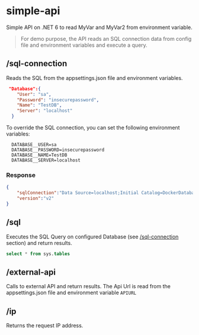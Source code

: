 # simple-api
Simple API on .NET 6 to read MyVar and MyVar2 from environment variable.



>For demo purpose, the API reads an SQL connection data from config file and environment variables and execute a query.
## /sql-connection
Reads the SQL from the appsettings.json file and environment variables.
```json
 "Database":{
    "User": "sa",
    "Password": "insecurepassword",
    "Name": "TestDB",
    "Server": "localhost"
  }
```
To override the SQL connection, you can set the following environment variables:
```
  DATABASE__USER=sa
  DATABASE__PASSWORD=insecurepassword
  DATABASE__NAME=TestDB
  DATABASE__SERVER=localhost
```
### Response
```json
{
    "sqlConnection":"Data Source=localhost;Initial Catalog=DockerDatabase;User ID=sa;Password=insecurepassword;Multiple Active Result Sets=True;Connect Timeout=30",
    "version":"v2"
}
```

## /sql
Executes the SQL Query on configured Database (see [/sql-connection](#sql-connection) section) and return results.

```SQL
select * from sys.tables
```

## /external-api

Calls to external API and return results.
The Api Url is read from the appsettings.json file and environment variable `APIURL`

## /ip 

Returns the request IP address.

